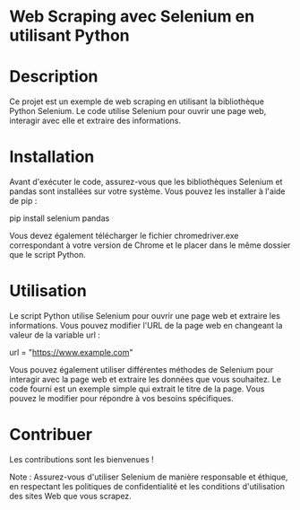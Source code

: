 # Web Scraping avec Selenium en utilisant Python

# Description
Ce projet est un exemple de web scraping en utilisant la bibliothèque Python Selenium. Le code utilise Selenium pour ouvrir une page web, interagir avec elle et extraire des informations.

# Installation
Avant d'exécuter le code, assurez-vous que les bibliothèques Selenium et pandas sont installées sur votre système. Vous pouvez les installer à l'aide de pip :

  pip install selenium pandas
  
Vous devez également télécharger le fichier chromedriver.exe correspondant à votre version de Chrome et le placer dans le même dossier que le script Python.

# Utilisation
Le script Python utilise Selenium pour ouvrir une page web et extraire les informations. 
Vous pouvez modifier l'URL de la page web en changeant la valeur de la variable url :


url = "https://www.example.com"

Vous pouvez également utiliser différentes méthodes de Selenium pour interagir avec la page web et extraire les données que vous souhaitez. Le code fourni est un exemple simple qui extrait le titre de la page. Vous pouvez le modifier pour répondre à vos besoins spécifiques.

# Contribuer
Les contributions sont les bienvenues ! 

Note : Assurez-vous d'utiliser Selenium de manière responsable et éthique, en respectant les politiques de confidentialité et les conditions d'utilisation des sites Web que vous scrapez.



